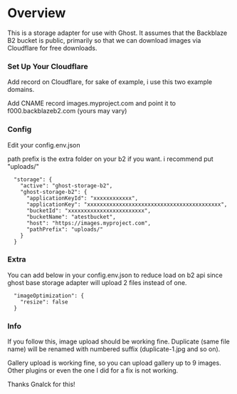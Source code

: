 # Overview
This is a storage adapter for use with Ghost. 
It assumes that the Backblaze B2 bucket is public, primarily so that we can download images via Cloudflare for free downloads.

### Set Up Your Cloudflare
Add record on Cloudflare, for sake of example, i use this two example domains.

Add CNAME record images.myproject.com and point it to f000.backblazeb2.com (yours may vary)

### Config
Edit your config.env.json

path prefix is the extra folder on your b2 if you want. i recommend put "uploads/"
```
  "storage": {
    "active": "ghost-storage-b2",
    "ghost-storage-b2": {
      "applicationKeyId": "xxxxxxxxxxxx",
      "applicationKey": "xxxxxxxxxxxxxxxxxxxxxxxxxxxxxxxxxxxxxxxxxx",
      "bucketId": "xxxxxxxxxxxxxxxxxxxxxxxx",
      "bucketName": "atestbucket",
      "host": "https://images.myproject.com",
      "pathPrefix": "uploads/"
    }
  }

```

### Extra
You can add below in your config.env.json to reduce load on b2 api since ghost base storage adapter will upload 2 files instead of one.
```
  "imageOptimization": {
    "resize": false
  }
```

### Info
If you follow this, image upload should be working fine. Duplicate (same file name) will be renamed with numbered suffix (duplicate-1.jpg and so on). 

Gallery upload is working fine, so you can upload gallery up to 9 images. Other plugins or even the one I did for a fix is not working.

Thanks Gnalck for this!

